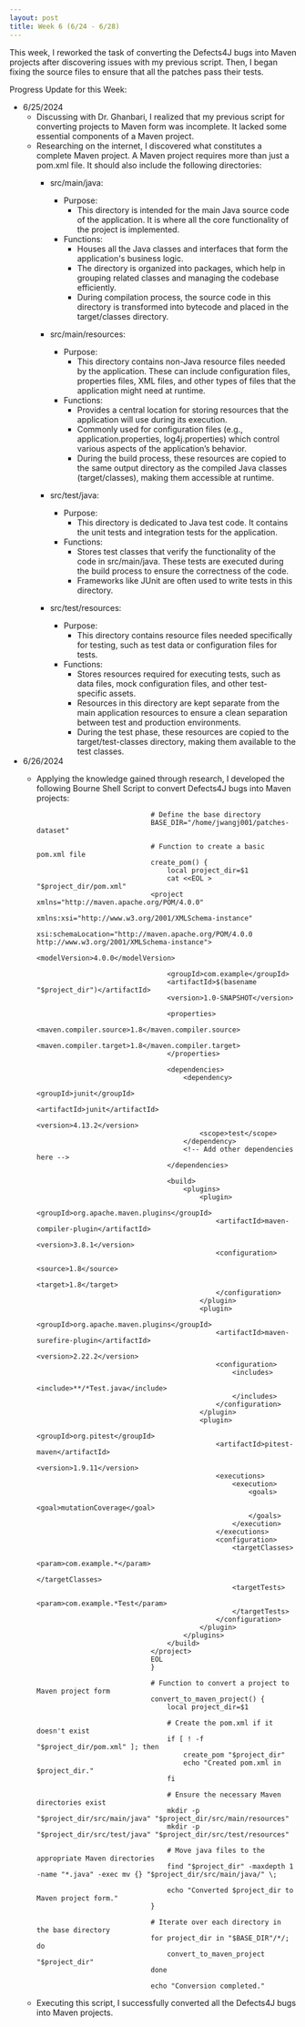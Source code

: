 ```yaml
---
layout: post
title: Week 6 (6/24 - 6/28)
---
```


This week, I reworked the task of converting the Defects4J bugs into Maven projects after discovering issues with my previous script.  Then, I began fixing the source files to ensure that all the patches pass their tests.  

Progress Update for this Week: 

  - 6/25/2024
      - Discussing with Dr. Ghanbari, I realized that my previous script for converting projects to Maven form was incomplete. It lacked some essential components of a Maven project.  
      - Researching on the internet, I discovered what constitutes a complete Maven project. A Maven project requires more than just a pom.xml file. It should also include the following directories:
          - src/main/java:
              - Purpose:
                  - This directory is intended for the main Java source code of the application. It is where all the core functionality of the project is implemented.
              - Functions:
                  - Houses all the Java classes and interfaces that form the application's business logic.
                  - The directory is organized into packages, which help in grouping related classes and managing the codebase efficiently.
                  - During compilation process, the source code in this directory is transformed into bytecode and placed in the target/classes directory.
                    
          - src/main/resources:
              - Purpose:
                  - This directory contains non-Java resource files needed by the application. These can include configuration files, properties files, XML files, and other types of files that the application might need at runtime.
              - Functions:
                  - Provides a central location for storing resources that the application will use during its execution.
                  - Commonly used for configuration files (e.g., application.properties, log4j.properties) which control various aspects of the application’s behavior.
                  - During the build process, these resources are copied to the same output directory as the compiled Java classes (target/classes), making them accessible at runtime.

          - src/test/java:
              - Purpose:
                  - This directory is dedicated to Java test code. It contains the unit tests and integration tests for the application.
              - Functions:
                  - Stores test classes that verify the functionality of the code in src/main/java.  These tests are executed during the build process to ensure the correctness of the code.
                  - Frameworks like JUnit are often used to write tests in this directory.
                    
          - src/test/resources:
              - Purpose:
                  - This directory contains resource files needed specifically for testing, such as test data or configuration files for tests.
              - Functions:
                  - Stores resources required for executing tests, such as data files, mock configuration files, and other test-specific assets.
                  - Resources in this directory are kept separate from the main application resources to ensure a clean separation between test and production environments.
                  - During the test phase, these resources are copied to the target/test-classes directory, making them available to the test classes.
  - 6/26/2024
      - Applying the knowledge gained through research, I developed the following Bourne Shell Script to convert Defects4J bugs into Maven projects:

                                        # Define the base directory
                                        BASE_DIR="/home/jwangj001/patches-dataset"
                                        
                                        # Function to create a basic pom.xml file
                                        create_pom() {
                                            local project_dir=$1
                                            cat <<EOL > "$project_dir/pom.xml"
                                        <project xmlns="http://maven.apache.org/POM/4.0.0"
                                                 xmlns:xsi="http://www.w3.org/2001/XMLSchema-instance"
                                                 xsi:schemaLocation="http://maven.apache.org/POM/4.0.0 http://www.w3.org/2001/XMLSchema-instance">
                                            <modelVersion>4.0.0</modelVersion>
                                        
                                            <groupId>com.example</groupId>
                                            <artifactId>$(basename "$project_dir")</artifactId>
                                            <version>1.0-SNAPSHOT</version>
                                        
                                            <properties>
                                                <maven.compiler.source>1.8</maven.compiler.source>
                                                <maven.compiler.target>1.8</maven.compiler.target>
                                            </properties>
                                        
                                            <dependencies>
                                                <dependency>
                                                    <groupId>junit</groupId>
                                                    <artifactId>junit</artifactId>
                                                    <version>4.13.2</version>
                                                    <scope>test</scope>
                                                </dependency>
                                                <!-- Add other dependencies here -->
                                            </dependencies>
                                        
                                            <build>
                                                <plugins>
                                                    <plugin>
                                                        <groupId>org.apache.maven.plugins</groupId>
                                                        <artifactId>maven-compiler-plugin</artifactId>
                                                        <version>3.8.1</version>
                                                        <configuration>
                                                            <source>1.8</source>
                                                            <target>1.8</target>
                                                        </configuration>
                                                    </plugin>
                                                    <plugin>
                                                        <groupId>org.apache.maven.plugins</groupId>
                                                        <artifactId>maven-surefire-plugin</artifactId>
                                                        <version>2.22.2</version>
                                                        <configuration>
                                                            <includes>
                                                                <include>**/*Test.java</include>
                                                            </includes>
                                                        </configuration>
                                                    </plugin>
                                                    <plugin>
                                                        <groupId>org.pitest</groupId>
                                                        <artifactId>pitest-maven</artifactId>
                                                        <version>1.9.11</version>
                                                        <executions>
                                                            <execution>
                                                                <goals>
                                                                    <goal>mutationCoverage</goal>
                                                                </goals>
                                                            </execution>
                                                        </executions>
                                                        <configuration>
                                                            <targetClasses>
                                                                <param>com.example.*</param>
                                                            </targetClasses>
                                                            <targetTests>
                                                                <param>com.example.*Test</param>
                                                            </targetTests>
                                                        </configuration>
                                                    </plugin>
                                                </plugins>
                                            </build>
                                        </project>
                                        EOL
                                        }
                                        
                                        # Function to convert a project to Maven project form
                                        convert_to_maven_project() {
                                            local project_dir=$1
                                        
                                            # Create the pom.xml if it doesn't exist
                                            if [ ! -f "$project_dir/pom.xml" ]; then
                                                create_pom "$project_dir"
                                                echo "Created pom.xml in $project_dir."
                                            fi
                                        
                                            # Ensure the necessary Maven directories exist
                                            mkdir -p "$project_dir/src/main/java" "$project_dir/src/main/resources"
                                            mkdir -p "$project_dir/src/test/java" "$project_dir/src/test/resources"
                                        
                                            # Move java files to the appropriate Maven directories
                                            find "$project_dir" -maxdepth 1 -name "*.java" -exec mv {} "$project_dir/src/main/java/" \;
                                        
                                            echo "Converted $project_dir to Maven project form."
                                        }
                                        
                                        # Iterate over each directory in the base directory
                                        for project_dir in "$BASE_DIR"/*/; do
                                            convert_to_maven_project "$project_dir"
                                        done
                                        
                                        echo "Conversion completed."
      - Executing this script, I successfully converted all the Defects4J bugs into Maven projects. 
